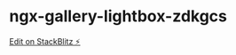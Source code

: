 # ngx-gallery-lightbox-zdkgcs

[Edit on StackBlitz ⚡️](https://stackblitz.com/edit/ngx-gallery-lightbox-zdkgcs)